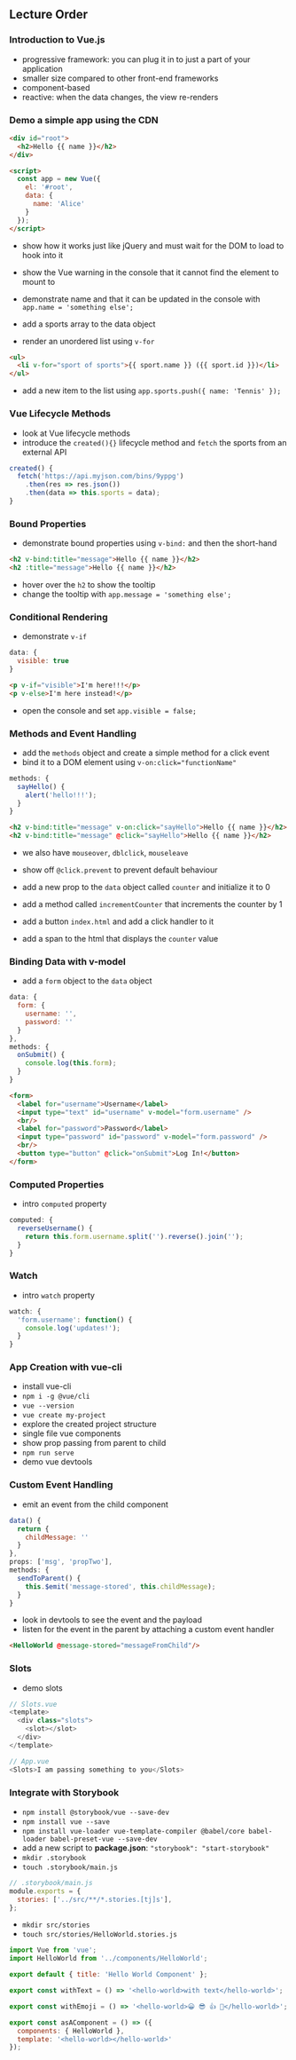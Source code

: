 ## Lecture Order

### Introduction to Vue.js

  * progressive framework: you can plug it in to just a part of your application
  * smaller size compared to other front-end frameworks
  * component-based
  * reactive: when the data changes, the view re-renders

### Demo a simple app using the CDN

  ```html
  <div id="root">
    <h2>Hello {{ name }}</h2>
  </div>

  <script>
    const app = new Vue({
      el: '#root',
      data: {
        name: 'Alice'
      }
    });
  </script>
  ```

  * show how it works just like jQuery and must wait for the DOM to load to hook into it
  * show the Vue warning in the console that it cannot find the element to mount to
  * demonstrate name and that it can be updated in the console with `app.name = 'something else';`

  * add a sports array to the data object
  * render an unordered list using `v-for`

  ```html
  <ul>
    <li v-for="sport of sports">{{ sport.name }} ({{ sport.id }})</li>
  </ul>
  ```

  * add a new item to the list using `app.sports.push({ name: 'Tennis' });`

### Vue Lifecycle Methods

  * look at Vue lifecycle methods
  * introduce the `created(){}` lifecycle method and `fetch` the sports from an external API

  ```js
  created() {
    fetch('https://api.myjson.com/bins/9yppg')
      .then(res => res.json())
      .then(data => this.sports = data);
  }
  ```

### Bound Properties

  * demonstrate bound properties using `v-bind:` and then the short-hand

  ```html
  <h2 v-bind:title="message">Hello {{ name }}</h2>
  <h2 :title="message">Hello {{ name }}</h2>
  ```

  * hover over the `h2` to show the tooltip
  * change the tooltip with `app.message = 'something else';`

### Conditional Rendering

  * demonstrate `v-if`

  ```js
  data: {
    visible: true
  }
  ```

  ```html
  <p v-if="visible">I'm here!!!</p>
  <p v-else>I'm here instead!</p>
  ```

  * open the console and set `app.visible = false;`

### Methods and Event Handling

  * add the `methods` object and create a simple method for a click event
  * bind it to a DOM element using `v-on:click="functionName"`

  ```js
  methods: {
    sayHello() {
      alert('hello!!!');
    }
  }
  ```

  ```html
  <h2 v-bind:title="message" v-on:click="sayHello">Hello {{ name }}</h2>
  <h2 v-bind:title="message" @click="sayHello">Hello {{ name }}</h2>
  ```

  * we also have `mouseover`, `dblclick`, `mouseleave`
  * show off `@click.prevent` to prevent default behaviour

  * add a new prop to the `data` object called `counter` and initialize it to 0
  * add a method called `incrementCounter` that increments the counter by 1
  * add a button `index.html` and add a click handler to it
  * add a span to the html that displays the `counter` value

### Binding Data with v-model

  * add a `form` object to the `data` object

  ```js
  data: {
    form: {
      username: '',
      password: ''
    }
  },
  methods: {
    onSubmit() {
      console.log(this.form);
    }
  }
  ```

  ```html
  <form>
    <label for="username">Username</label>
    <input type="text" id="username" v-model="form.username" />
    <br/>
    <label for="password">Password</label>
    <input type="password" id="password" v-model="form.password" />
    <br/>
    <button type="button" @click="onSubmit">Log In!</button>
  </form>
  ```

### Computed Properties

  * intro `computed` property

  ```js
  computed: {
    reverseUsername() {
      return this.form.username.split('').reverse().join('');
    }
  }
  ```

### Watch

  * intro `watch` property

  ```js
  watch: {
    'form.username': function() {
      console.log('updates!');
    }
  }
  ```

### App Creation with vue-cli

  * install vue-cli
  * `npm i -g @vue/cli`
  * `vue --version`
  * `vue create my-project`
  * explore the created project structure
  * single file vue components
  * show prop passing from parent to child
  * `npm run serve`
  * demo vue devtools

### Custom Event Handling

  * emit an event from the child component

  ```js
  data() {
    return {
      childMessage: ''
    }
  },
  props: ['msg', 'propTwo'],
  methods: {
    sendToParent() {
      this.$emit('message-stored', this.childMessage);
    }
  }
  ```

  * look in devtools to see the event and the payload
  * listen for the event in the parent by attaching a custom event handler

  ```html
  <HelloWorld @message-stored="messageFromChild"/>
  ```

### Slots

  * demo slots

  ```js
  // Slots.vue
  <template>
    <div class="slots">
      <slot></slot>
    </div>
  </template>

  // App.vue
  <Slots>I am passing something to you</Slots>
  ```

### Integrate with Storybook

  * `npm install @storybook/vue --save-dev`
  * `npm install vue --save`
  * `npm install vue-loader vue-template-compiler @babel/core babel-loader babel-preset-vue --save-dev`
  * add a new script to **package.json**: `"storybook": "start-storybook"`
  * `mkdir .storybook`
  * `touch .storybook/main.js`
  
  ```js
  // .storybook/main.js
  module.exports = {
    stories: ['../src/**/*.stories.[tj]s'],
  };
  ```

  * `mkdir src/stories`
  * `touch src/stories/HelloWorld.stories.js`

  ```js
  import Vue from 'vue';
  import HelloWorld from '../components/HelloWorld';

  export default { title: 'Hello World Component' };

  export const withText = () => '<hello-world>with text</hello-world>';

  export const withEmoji = () => '<hello-world>😀 😎 👍 💯</hello-world>';

  export const asAComponent = () => ({
    components: { HelloWorld },
    template: '<hello-world></hello-world>'
  });
  ```
